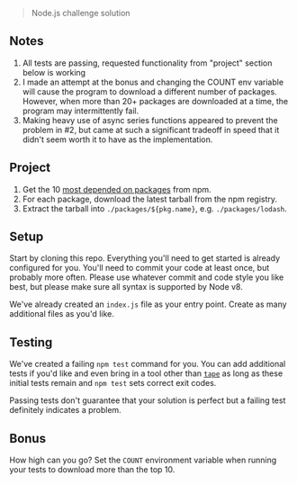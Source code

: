 > Node.js challenge solution

## Notes

1. All tests are passing, requested functionality from "project" section below is working
2. I made an attempt at the bonus and changing the COUNT env variable will cause the program to download a different number of packages. However, when more than 20+ packages are downloaded at a time, the program may intermittently fail. 
3. Making heavy use of async series functions appeared to prevent the problem in #2, but came at such a significant tradeoff in speed that it didn't seem worth it to have as the implementation.


## Project

1. Get the 10 [most depended on packages](https://www.npmjs.com/browse/depended) from npm.
2. For each package, download the latest tarball from the npm registry.
3. Extract the tarball into `./packages/${pkg.name}`, e.g. `./packages/lodash`.

## Setup

Start by cloning this repo. Everything you'll need to get started is already configured for you. You'll need to commit your code at least once, but probably more often. Please use whatever commit and code style you like best, but please make sure all syntax is supported by Node v8.

We've already created an `index.js` file as your entry point. Create as many additional files as you'd like.

## Testing

We've created a failing `npm test` command for you. You can add additional tests if you'd like and even bring in a tool other than [`tape`](https://github.com/substack/tape) as long as these initial tests remain and `npm test` sets correct exit codes.

Passing tests don't guarantee that your solution is perfect but a failing test definitely indicates a problem.

## Bonus

How high can you go? Set the `COUNT` environment variable when running your tests to download more than the top 10.
